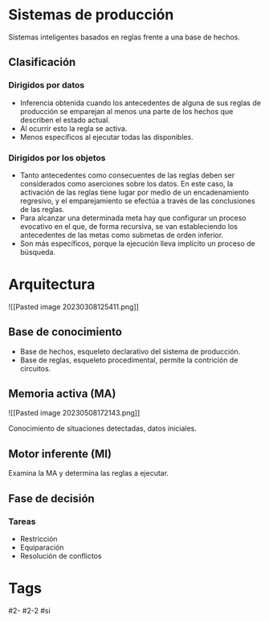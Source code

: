 # Sistemas de producción
Sistemas inteligentes basados en reglas frente a una base de hechos.
## Clasificación
### Dirigidos por datos
- Inferencia obtenida cuando los antecedentes de alguna de sus reglas de producción se emparejan al menos una parte de los hechos que describen el estado actual.
- Al ocurrir esto la regla se activa.
- Menos específicos al ejecutar todas las disponibles.

### Dirigidos por los objetos
- Tanto antecedentes como consecuentes de las reglas deben ser considerados como aserciones sobre los datos. En este caso, la activación de las reglas tiene lugar por medio de un encadenamiento regresivo, y el emparejamiento se efectúa a través de las conclusiones de las reglas.
- Para alcanzar una determinada meta hay que configurar un proceso evocativo en el que, de forma recursiva, se van estableciendo los antecedentes de las metas como submetas de orden inferior.
- Son más específicos, porque la ejecución lleva implícito un proceso de búsqueda.

# Arquitectura

![[Pasted image 20230308125411.png]]

## Base de conocimiento
- Base de hechos, esqueleto declarativo del sistema de producción.
- Base de reglas, esqueleto procedimental, permite la contrición de circuitos.
## Memoria activa (MA)

![[Pasted image 20230508172143.png]]

Conocimiento de situaciones detectadas, datos iniciales.
## Motor inferente (MI)
Examina la MA y determina las reglas a ejecutar.
## Fase de decisión
### Tareas
- Restricción
- Equiparación
- Resolución de conflictos
# Tags
#2- 
#2-2 
#si